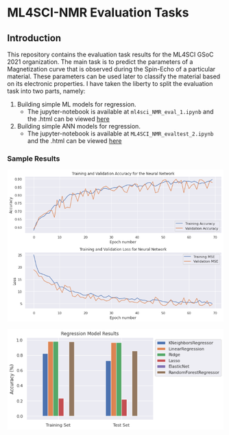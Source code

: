 # ML4SCI-NMR Evaluation Tasks

## Introduction 

This repository contains the evaluation task results for the ML4SCI GSoC 2021 organization. The main task is to predict the parameters of a Magnetization curve that is observed during the Spin-Echo of a particular material. These parameters can be used later to classify the material based on its electronic properties. I have taken the liberty to split the evaluation task into two parts, namely: 
1. Building simple ML models for regression. 
   * The jupyter-notebook is available at `ml4sci_NMR_eval_1.ipynb` and the .html can be viewed [here](https://htmlpreview.github.io/?https://github.com/Anantha-Rao12/ML4SCI-NMR-evaltasks/blob/main/ml4sci_NMR_eval_1.html)
2. Building simple ANN models for regression.
    * The jupyter-notebook is available at `ML4SCI_NMR_evaltest_2.ipynb` and the .html can be viewed [here](https://htmlpreview.github.io/?https://github.com/Anantha-Rao12/ML4SCI-NMR-evaltasks/blob/main/ML4SCI_NMR_evaltest_2.html)

### Sample Results

![Prediction results of teh Artificial Neural Network](ann-results.png)

![Simple Machine Learning model results](ml-model-results.png)
